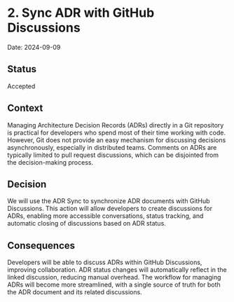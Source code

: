 # 2. Sync ADR with GitHub Discussions

Date: 2024-09-09

## Status

Accepted

## Context

Managing Architecture Decision Records (ADRs) directly in a Git repository is practical for developers who spend most of their time working with code. However, Git does not provide an easy mechanism for discussing decisions asynchronously, especially in distributed teams. Comments on ADRs are typically limited to pull request discussions, which can be disjointed from the decision-making process.

## Decision

We will use the ADR Sync to synchronize ADR documents with GitHub Discussions. This action will allow developers to create discussions for ADRs, enabling more accessible conversations, status tracking, and automatic closing of discussions based on ADR status.

## Consequences

Developers will be able to discuss ADRs within GitHub Discussions, improving collaboration.
ADR status changes will automatically reflect in the linked discussion, reducing manual overhead.
The workflow for managing ADRs will become more streamlined, with a single source of truth for both the ADR document and its related discussions.